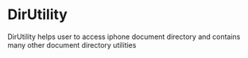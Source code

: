 # DirUtility

DirUtility helps user to access iphone document directory and contains many other document directory utilities
